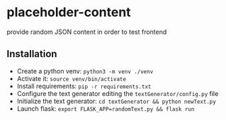 # placeholder-content
provide random JSON content in order to test frontend

## Installation

* Create a python venv: `python3 -m venv ./venv`
* Activate it: `source venv/bin/activate`
* Install requirements: `pip -r requirements.txt`
* Configure the text generator editing the `textGenerator/config.py` file
* Initialize the text generator: `cd textGenerator && python newText.py`
* Launch flask: `export FLASK_APP=randomText.py && flask run`
